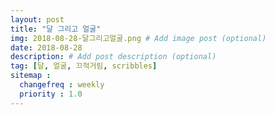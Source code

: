```yaml
---
layout: post
title: "달 그리고 얼굴"
img: 2018-08-28-달그리고얼굴.png # Add image post (optional)
date: 2018-08-28
description: # Add post description (optional)
tag: [달, 얼굴, 끄적거림, scribbles]
sitemap :
  changefreq : weekly
  priority : 1.0
---
```

